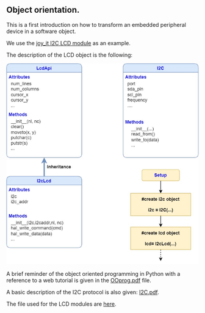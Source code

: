 ## Object orientation.

This is a first introduction on how to transform an embedded peripheral device in a software object. 

We use the [joy_it I2C LCD module](https://joy-it.net/en/products/SBC-LCD16x2) as an example.

The description of the LCD object is the following:

![](lcd_oo.jpg)

A brief reminder of the object oriented programming in Python with a reference to a web tutorial is given in the [OOprog.pdf](OOprog.pdf) file.

A basic description of the I2C protocol is also given: [I2C.pdf](I2C.pdf).

The file used for the LCD modules are [here](https://github.com/pcamus/Educational-boards/tree/main/Pico_therm/software/therm_loop_v1).

